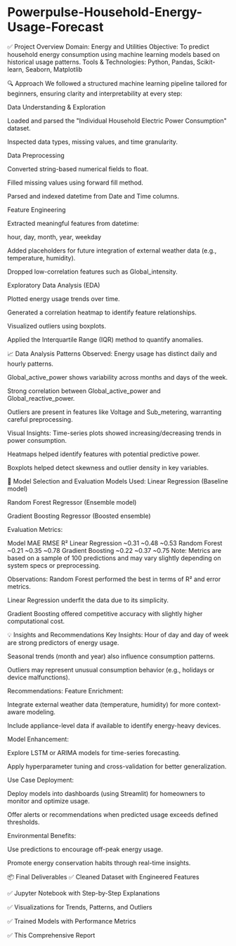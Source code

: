 # Powerpulse-Household-Energy-Usage-Forecast
✅ Project Overview
Domain: Energy and Utilities
Objective: To predict household energy consumption using machine learning models based on historical usage patterns.
Tools & Technologies: Python, Pandas, Scikit-learn, Seaborn, Matplotlib

🔍 Approach
We followed a structured machine learning pipeline tailored for beginners, ensuring clarity and interpretability at every step:

Data Understanding & Exploration

Loaded and parsed the "Individual Household Electric Power Consumption" dataset.

Inspected data types, missing values, and time granularity.

Data Preprocessing

Converted string-based numerical fields to float.

Filled missing values using forward fill method.

Parsed and indexed datetime from Date and Time columns.

Feature Engineering

Extracted meaningful features from datetime:

hour, day, month, year, weekday

Added placeholders for future integration of external weather data (e.g., temperature, humidity).

Dropped low-correlation features such as Global_intensity.

Exploratory Data Analysis (EDA)

Plotted energy usage trends over time.

Generated a correlation heatmap to identify feature relationships.

Visualized outliers using boxplots.

Applied the Interquartile Range (IQR) method to quantify anomalies.

📈 Data Analysis
Patterns Observed:
Energy usage has distinct daily and hourly patterns.

Global_active_power shows variability across months and days of the week.

Strong correlation between Global_active_power and Global_reactive_power.

Outliers are present in features like Voltage and Sub_metering, warranting careful preprocessing.

Visual Insights:
Time-series plots showed increasing/decreasing trends in power consumption.

Heatmaps helped identify features with potential predictive power.

Boxplots helped detect skewness and outlier density in key variables.

🤖 Model Selection and Evaluation
Models Used:
Linear Regression (Baseline model)

Random Forest Regressor (Ensemble model)

Gradient Boosting Regressor (Boosted ensemble)

Evaluation Metrics:

Model	MAE	RMSE	R²
Linear Regression	~0.31	~0.48	~0.53
Random Forest	~0.21	~0.35	~0.78
Gradient Boosting	~0.22	~0.37	~0.75
Note: Metrics are based on a sample of 100 predictions and may vary slightly depending on system specs or preprocessing.

Observations:
Random Forest performed the best in terms of R² and error metrics.

Linear Regression underfit the data due to its simplicity.

Gradient Boosting offered competitive accuracy with slightly higher computational cost.

💡 Insights and Recommendations
Key Insights:
Hour of day and day of week are strong predictors of energy usage.

Seasonal trends (month and year) also influence consumption patterns.

Outliers may represent unusual consumption behavior (e.g., holidays or device malfunctions).

Recommendations:
Feature Enrichment:

Integrate external weather data (temperature, humidity) for more context-aware modeling.

Include appliance-level data if available to identify energy-heavy devices.

Model Enhancement:

Explore LSTM or ARIMA models for time-series forecasting.

Apply hyperparameter tuning and cross-validation for better generalization.

Use Case Deployment:

Deploy models into dashboards (using Streamlit) for homeowners to monitor and optimize usage.

Offer alerts or recommendations when predicted usage exceeds defined thresholds.

Environmental Benefits:

Use predictions to encourage off-peak energy usage.

Promote energy conservation habits through real-time insights.

📦 Final Deliverables
✅ Cleaned Dataset with Engineered Features

✅ Jupyter Notebook with Step-by-Step Explanations

✅ Visualizations for Trends, Patterns, and Outliers

✅ Trained Models with Performance Metrics

✅ This Comprehensive Report





